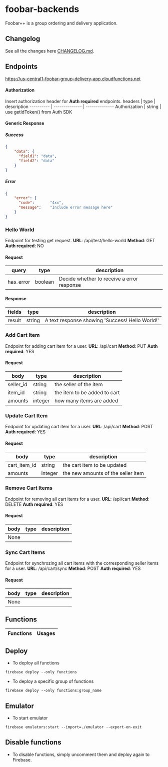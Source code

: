 # foobar-backends
Foobar++ is a group ordering and delivery application.

## Changelog
See all the changes here [CHANGELOG.md](CHANGELOG.md).

## Endpoints
https://us-central1-foobar-group-delivery-app.cloudfunctions.net
#### Authorization
Insert authorization header for **Auth required** endpoints.
headers | type | description
---------- | -------------- | --------------
Authorization | string | use getIdToken() from Auth SDK

#### Generic Response
##### Success
```json
{
    "data": {
      "field1": "data",
      "field2": "data"
    }
}
```
##### Error
```json
{
    "error": {
      "code":       "4xx",
      "message":    "Include error message here"
    }
}
```



### Hello World
Endpoint for testing get request.
**URL**: /api/test/hello-world
**Method**: GET
**Auth required**: NO

#### Request
query | type | description
---------- | -------------- | --------------
has_error | boolean | Decide whether to receive a error response

#### Response
fields | type | description
---------- | -------------- | --------------
result | string | A text response showing 'Success! Hello World!'

### Add Cart Item
Endpoint for adding cart item for a user.
**URL**: /api/cart
**Method**: PUT
**Auth required**: YES
#### Request
body | type | description
---------- | -------------- | --------------
seller_id | string | the seller of the item
item_id | string | the item to be added to cart
amounts | integer | how many items are added

### Update Cart Item
Endpoint for updating cart item for a user.
**URL**: /api/cart
**Method**: POST
**Auth required**: YES
#### Request
body | type | description
---------- | -------------- | --------------
cart_item_id | string | the cart item to be updated
amounts | integer | the new amounts of the seller item

### Remove Cart Items
Endpoint for removing all cart items for a user.
**URL**: /api/cart
**Method**: DELETE
**Auth required**: YES
#### Request
body | type | description
---------- | -------------- | --------------
None |

### Sync Cart Items
Endpoint for synchrozing all cart items with the corresponding seller items for a user.
**URL**: /api/cart/sync
**Method**: POST
**Auth required**: YES
#### Request
body | type | description
---------- | -------------- | --------------
None |


## Functions
Functions | Usages
---------- | --------------

## Deploy
- To deploy all functions
```console
firebase deploy --only functions
```

- To deploy a specific group of functions
```console
firebase deploy --only functions:group_name
```

## Emulator
- To start emulator
```console
firebase emulators:start --import=./emulator --export-on-exit
```

## Disable functions
- To disable functions, simply uncomment them and deploy again to Firebase.
